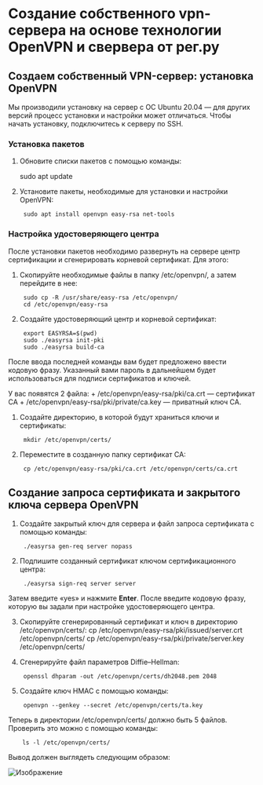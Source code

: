 # Создание собственного vpn-сервера на основе технологии OpenVPN и свервера от рег.ру


## Создаем собственный VPN-сервер: установка OpenVPN

Мы производили установку на сервер с ОС Ubuntu 20.04 — для других версий процесс установки и настройки может отличаться. Чтобы начать установку, подключитесь к серверу по SSH.

### Установка пакетов
1.   Обновите списки пакетов с помощью команды:
	
		sudo apt update

2. Установите пакеты, необходимые для установки и настройки OpenVPN:
		
		sudo apt install openvpn easy-rsa net-tools

### Настройка удостоверяющего центра
После установки пакетов необходимо развернуть на сервере центр сертификации и сгенерировать корневой сертификат. Для этого: 
1. Скопируйте необходимые файлы в папку /etc/openvpn/, а затем перейдите в нее:

		sudo cp -R /usr/share/easy-rsa /etc/openvpn/
		cd /etc/openvpn/easy-rsa 

2. Создайте удостоверяющий центр и корневой сертификат:

		export EASYRSA=$(pwd)  
		sudo ./easyrsa init-pki  
		sudo ./easyrsa build-ca

После ввода последней команды вам будет предложено ввести кодовую фразу. Указанный вами пароль в дальнейшем будет использоваться для подписи сертификатов и ключей.

У вас появятся 2 файла:
	+ /etc/openvpn/easy-rsa/pki/ca.crt — сертификат CA
	+ /etc/openvpn/easy-rsa/pki/private/ca.key — приватный ключ CA. 

1. Создайте директорию, в которой будут храниться ключи и сертификаты:

		mkdir /etc/openvpn/certs/
2. Переместите в созданную папку сертификат CA:
		
		cp /etc/openvpn/easy-rsa/pki/ca.crt /etc/openvpn/certs/ca.crt

## Создание запроса сертификата и закрытого ключа сервера OpenVPN
1. Создайте закрытый ключ для сервера и файл запроса сертификата с помощью команды:

		./easyrsa gen-req server nopass
2. Подпишите созданный сертификат ключом сертификационного центра:

		./easyrsa sign-req server server

Затем введите «yes» и нажмите **Enter**. После введите кодовую фразу, которую вы задали при настройке удостоверяющего центра. 

3. Скопируйте сгенерированный сертификат и ключ в директорию /etc/openvpn/certs/:
		cp /etc/openvpn/easy-rsa/pki/issued/server.crt /etc/openvpn/certs/
		cp /etc/openvpn/easy-rsa/pki/private/server.key /etc/openvpn/certs/

4. Сгенерируйте файл параметров Diffie–Hellman:
		
		openssl dhparam -out /etc/openvpn/certs/dh2048.pem 2048

5. Создайте ключ HMAC с помощью команды:

		openvpn --genkey --secret /etc/openvpn/certs/ta.key

Теперь в директории /etc/openvpn/certs/ должно быть 5 файлов. Проверить это можно с помощью команды:

		ls -l /etc/openvpn/certs/

Вывод должен выглядеть следующим образом:

![Изображение](https://img.reg.ru/news/blog_25082023_image2.png)
